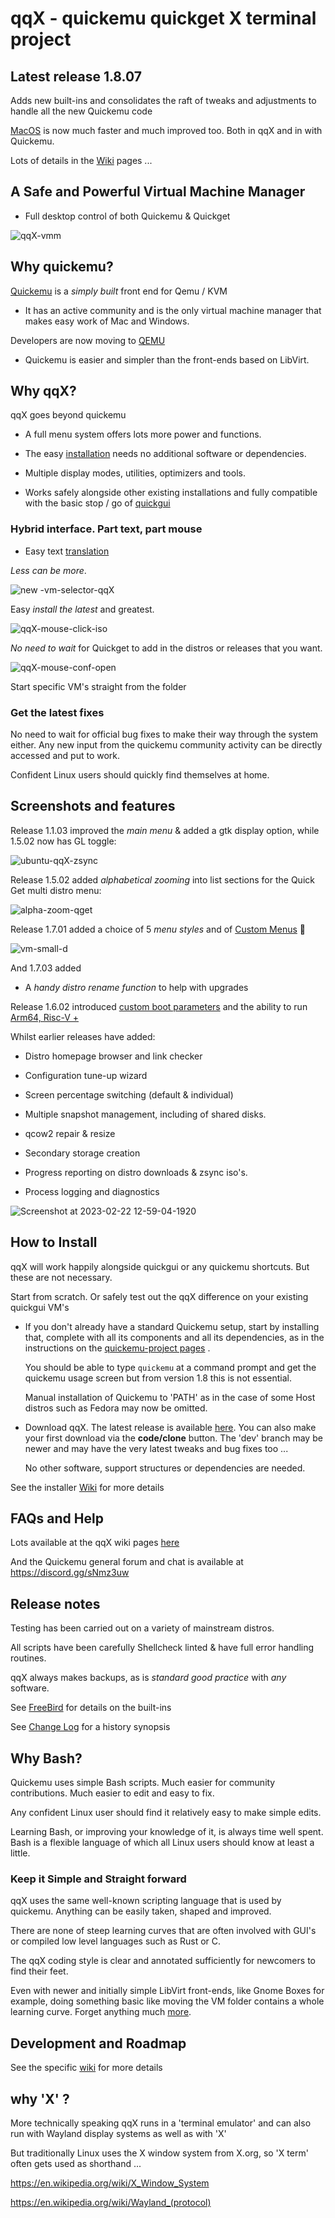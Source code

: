 # qqX  - quickemu quickget X terminal project

## Latest release 1.8.07

Adds new built-ins and consolidates the raft of tweaks and adjustments to handle all the new Quickemu code

[MacOS](https://github.com/TuxVinyards/qqX/wiki/Mac-OS) is now much faster and much improved too. Both in qqX and in with Quickemu.

Lots of details in the [Wiki](https://github.com/TuxVinyards/qqX/wiki/FreeBird) pages ...

## A Safe and Powerful  Virtual Machine Manager

- Full desktop control of both Quickemu & Quickget

![qqX-vmm](https://github.com/TuxVinyards/qqX/assets/3956806/18e5c495-8072-49a5-8b9c-e1302549efcf)

## Why quickemu?

[Quickemu](https://github.com/quickemu-project/quickemu) is a _simply built_ front end for Qemu / KVM  

- It has an active community and is the only virtual machine manager that makes easy work of Mac and Windows.

Developers are now moving to [QEMU](https://qemu.readthedocs.io)

- Quickemu is easier and simpler than the front-ends based on LibVirt.

## Why qqX?

qqX goes beyond quickemu

- A full menu system  offers lots more power and functions.

- The easy [installation](#how-to-install) needs no additional software or dependencies.

- Multiple display modes, utilities, optimizers and tools.

- Works safely alongside other existing installations and fully compatible with the basic stop / go of [quickgui](https://github.com/quickemu-project/quickgui)

### Hybrid interface. Part text, part mouse

- Easy text [translation](https://github.com/TuxVinyards/qqX/wiki/Translation)

_Less can be more_.

![new -vm-selector-qqX](https://github.com/TuxVinyards/qqX/assets/3956806/42a4b480-4d7d-47fe-91f5-0069fa1511a8)

Easy _install the latest_ and greatest.

![qqX-mouse-click-iso](https://github.com/TuxVinyards/qqX/assets/3956806/ae6c9fe1-0c46-4e05-b75a-b6964f35bad2)

_No need to wait_ for Quickget to add in the distros or releases that you want.

![qqX-mouse-conf-open](https://github.com/TuxVinyards/qqX/assets/3956806/76a2431b-0573-4fb7-961b-3aa048ea2ca2)

Start specific VM's straight from the folder

### Get the latest fixes

No need to wait for official bug fixes to make their way through the system either. Any new input from the quickemu community activity can be directly accessed and put to work.

Confident Linux users should quickly find themselves at home.

## Screenshots and features

Release 1.1.03 improved the _main menu_ & added a gtk display option, while 1.5.02 now has GL toggle:

![ubuntu-qqX-zsync](https://github.com/TuxVinyards/qqX/assets/3956806/c3104e5d-c008-4dbc-9666-42d13d2af357)

Release 1.5.02 added _alphabetical zooming_ into list sections for the Quick Get multi distro menu:

![alpha-zoom-qget](https://github.com/TuxVinyards/qqX/assets/3956806/bfde0aef-9094-443d-a11d-5bd6745e5702)

Release 1.7.01 added a choice of 5 _menu styles_ and of  [Custom Menus](https://github.com/TuxVinyards/qqX/wiki/Custom-Menus) :rocket:

![vm-small-d](https://github.com/TuxVinyards/qqX/assets/3956806/1a17b7d7-d6e3-471a-a934-e3530f6c9b17)

And 1.7.03 added

- A _handy distro rename function_ to help with upgrades

Release 1.6.02 introduced [custom boot parameters](https://github.com/TuxVinyards/qqX/wiki/Custom-Qemu-boot-parameters) and the ability to run [Arm64, Risc-V +](<https://github.com/TuxVinyards/qqX/wiki/Custom-Machine-Types>)

Whilst earlier releases have added:

- Distro homepage browser and link checker
  
- Configuration tune-up wizard

- Screen percentage switching (default & individual)

- Multiple snapshot management, including of shared disks.

- qcow2 repair & resize

- Secondary storage creation

- Progress reporting on distro downloads & zsync iso's.  

- Process logging and diagnostics

![Screenshot at 2023-02-22 12-59-04-1920](https://user-images.githubusercontent.com/3956806/220619057-f63883d2-4d0d-4130-94e1-d444f1567be4.jpg)

## How to Install

qqX will work happily alongside quickgui or any quickemu shortcuts. But these are not necessary.

Start from scratch. Or safely test out the qqX difference on your existing quickgui VM's  

- If you don't already have a standard Quickemu setup, start by installing that, complete with all its components and all its dependencies, as in the instructions on the [quickemu-project pages](https://github.com/quickemu-project/quickemu) .
  
  You should be able to type `quickemu` at a command prompt and get the quickemu usage screen but from version 1.8 this is not essential.

  Manual installation of Quickemu to 'PATH' as in the case of some Host distros such as Fedora may now be omitted.

- Download qqX. The latest release is available [here](https://github.com/TuxVinyards/qqX/releases/latest). You can also make your first download via the **code/clone** button. The 'dev' branch may be newer and may have the very latest tweaks and bug fixes too ...

  No other software, support structures or dependencies are needed.

See the installer [Wiki](https://github.com/TuxVinyards/qqX/wiki) for more details

## FAQs and Help

Lots available at the qqX wiki pages [here](https://github.com/TuxVinyards/qqX/wiki/FAQs-and-Help)

And the Quickemu general forum and chat is available at <https://discord.gg/sNmz3uw>

## Release notes

Testing has been carried out on a variety of mainstream distros.

All scripts have been carefully Shellcheck linted & have full error handling routines.

qqX always makes backups, as is _standard good practice_ with _any_ software.

See [FreeBird](https://github.com/TuxVinyards/qqX/wiki/FreeBird) for details on the built-ins

See [Change Log](https://github.com/TuxVinyards/qqX/wiki/Change-Log) for a history synopsis

## Why Bash?

Quickemu uses simple Bash scripts. Much easier for community contributions. Much easier to edit and easy to fix.

Any confident Linux user should find it relatively easy to make simple edits.

Learning Bash, or improving your knowledge of it, is always time well spent. Bash is a flexible language of which all Linux users should know at least a little.

### Keep it Simple and Straight forward

qqX uses the same well-known scripting language that is used by quickemu. Anything can be easily taken, shaped and improved.

There are none of steep learning curves that are often involved with GUI's or compiled low level languages such as Rust or C.

The qqX coding style is clear and annotated sufficiently for newcomers to find their feet.

Even with newer and initially simple LibVirt front-ends, like Gnome Boxes for example, doing something basic like moving the VM folder contains a whole learning curve. Forget anything much [more](https://gitlab.gnome.org/GNOME/gnome-boxes/-/tree/main/src?ref_type=heads).

## Development and Roadmap

See the specific [wiki](https://github.com/TuxVinyards/qqX/wiki/Development) for more details

## why 'X' ?

More technically speaking qqX runs in a 'terminal emulator' and can also run with Wayland display systems as well as with 'X'

But traditionally Linux uses the X window system from X.org, so 'X term' often gets used as shorthand ...

<https://en.wikipedia.org/wiki/X_Window_System>

<https://en.wikipedia.org/wiki/Wayland_(protocol)>
